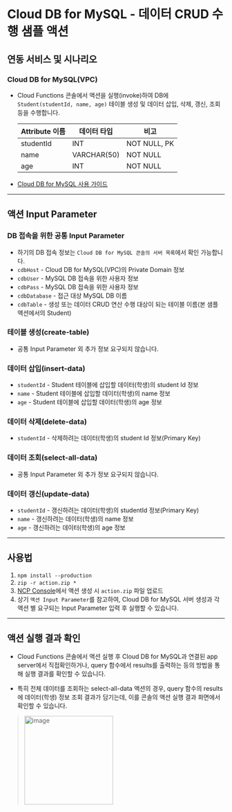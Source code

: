 # Cloud DB for MySQL - 데이터 CRUD 수행 샘플 액션
## 연동 서비스 및 시나리오
### Cloud DB for MySQL(VPC)
+ Cloud Functions 콘솔에서 액션을 실행(invoke)하여 DB에 `Student(studentId, name, age)` 테이블 생성 및 데이터 삽입, 삭제, 갱신, 조회 등을 수행합니다.

    |Attribute 이름|데이터 타입|비고|
    |------|---|---|
    |studentId|INT|NOT NULL, PK|
    |name|VARCHAR(50)|NOT NULL|
    |age|INT|NOT NULL|

+ [Cloud DB for MySQL 사용 가이드](https://guide.ncloud-docs.com/docs/database-database-5-2)

---
## 액션 Input Parameter
### DB 접속을 위한 공통 Input Parameter
+ 하기의 DB 접속 정보는 `Cloud DB for MySQL 콘솔의 서버 목록`에서 확인 가능합니다.
+ `cdbHost` - Cloud DB for MySQL(VPC)의 Private Domain 정보
+ `cdbUser` - MySQL DB 접속을 위한 사용자 정보
+ `cdbPass` - MySQL DB 접속을 위한 사용자 정보
+ `cdbDatabase` - 접근 대상 MySQL DB 이름
+ `cdbTable` - 생성 또는 데이터 CRUD 연산 수행 대상이 되는 테이블 이름(본 샘플 액션에서의 Student)

### 테이블 생성(create-table)
+ 공통 Input Parameter 외 추가 정보 요구되지 않습니다.

### 데이터 삽입(insert-data)
+ `studentId` - Student 테이블에 삽입할 데이터(학생)의 student Id 정보
+ `name` - Student 테이블에 삽입할 데이터(학생)의 name 정보
+ `age` - Student 테이블에 삽입할 데이터(학생)의 age 정보

### 데이터 삭제(delete-data)
+ `studentId` - 삭제하려는 데이터(학생)의 student Id 정보(Primary Key)

### 데이터 조회(select-all-data)
+ 공통 Input Parameter 외 추가 정보 요구되지 않습니다.

### 데이터 갱신(update-data)
+ `studentId` - 갱신하려는 데이터(학생)의 studentId 정보(Primary Key)
+ `name` - 갱신하려는 데이터(학생)의 name 정보
+ `age` - 갱신하려는 데이터(학생)의 age 정보

---
## 사용법
1. `npm install --production`
2. `zip -r action.zip *`
3. [NCP Console](console.ncloud.com)에서 액션 생성 시 `action.zip` 파일 업로드
4. 상기 `액션 Input Parameter`를 참고하여, Cloud DB for MySQL 서버 생성과 각 액션 별 요구되는 Input Parameter 입력 후 실행할 수 있습니다.

---
## 액션 실행 결과 확인
+ Cloud Functions 콘솔에서 액션 실행 후 Cloud DB for MySQL과 연결된 app server에서 직접확인하거나, query 함수에서 results를 출력하는 등의 방법을 통해 실행 결과를 확인할 수 있습니다.

+ 특히 전체 데이터를 조회하는 select-all-data 액션의 경우, query 함수의 results에 데이터(학생) 정보 조회 결과가 담기는데, 이를 콘솔의 액션 실행 결과 화면에서 확인할 수 있습니다.
> <img width="205" alt="image" src="https://user-images.githubusercontent.com/104127073/167522899-851c53e9-27e4-428f-b959-3eab5f6e6037.png">